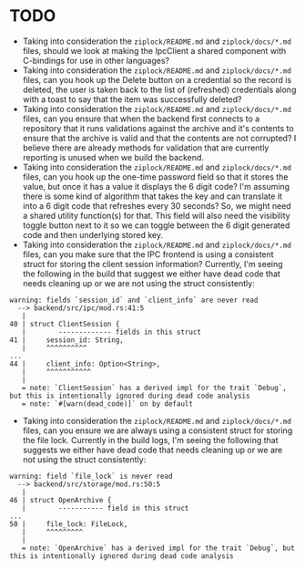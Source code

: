 # TODO

- Taking into consideration the `ziplock/README.md` and `ziplock/docs/*.md` files, should we look at making the IpcClient a shared component with C-bindings for use in other languages?
- Taking into consideration the `ziplock/README.md` and `ziplock/docs/*.md` files, can you hook up the Delete button on a credential so the record is deleted, the user is taken back to the list of (refreshed) credentials along with a toast to say that the item was successfully deleted?
- Taking into consideration the `ziplock/README.md` and `ziplock/docs/*.md` files, can you ensure that when the backend first connects to a repository that it runs validations against the archive and it's contents to ensure that the archive is valid and that the contents are not corrupted? I believe there are already methods for validation that are currently reporting is unused when we build the backend.
- Taking into consideration the `ziplock/README.md` and `ziplock/docs/*.md` files, can you hook up the one-time password field so that it stores the value, but once it has a value it displays the 6 digit code? I'm assuming there is some kind of algorithm that takes the key and can translate it into a 6 digit code that refreshes every 30 seconds? So, we might need a shared utility function(s) for that. This field will also need the visibility toggle button next to it so we can toggle between the 6 digit generated code and then underlying stored key.
- Taking into consideration the `ziplock/README.md` and `ziplock/docs/*.md` files, can you make sure that the IPC frontend is using a consistent struct for storing the client session information? Currently, I'm seeing the following in the build that suggest we either have dead code that needs cleaning up or we are not using the struct consistently:
```
warning: fields `session_id` and `client_info` are never read
  --> backend/src/ipc/mod.rs:41:5
   |
40 | struct ClientSession {
   |        ------------- fields in this struct
41 |     session_id: String,
   |     ^^^^^^^^^^
...
44 |     client_info: Option<String>,
   |     ^^^^^^^^^^^
   |
   = note: `ClientSession` has a derived impl for the trait `Debug`, but this is intentionally ignored during dead code analysis
   = note: `#[warn(dead_code)]` on by default
```
- Taking into consideration the `ziplock/README.md` and `ziplock/docs/*.md` files,  can you ensure we are always using a consistent struct for storing the file lock. Currently in the build logs, I'm seeing the following that suggests we either have dead code that needs cleaning up or we are not using the struct consistently:
```
warning: field `file_lock` is never read
  --> backend/src/storage/mod.rs:50:5
   |
46 | struct OpenArchive {
   |        ----------- field in this struct
...
50 |     file_lock: FileLock,
   |     ^^^^^^^^^
   |
   = note: `OpenArchive` has a derived impl for the trait `Debug`, but this is intentionally ignored during dead code analysis
```
